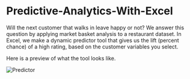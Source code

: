 # Predictive-Analytics-With-Excel
Will the next customer that walks in leave happy or not? We answer this question by applying market basket analysis to a restaurant dataset. In Excel, we make a dynamic predictor tool that gives us the lift (percent chance) of a high rating, based on the customer variables you select.

Here is a preview of what the tool looks like. 

![Predictor](https://github.com/user-attachments/assets/9fa4c1c0-385c-4c19-aca7-50acebd95c1b)
